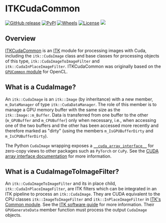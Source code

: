 ITKCudaCommon
=================================

[![GitHub release](https://img.shields.io/github/release/RTKConsortium/ITKCudaCommon.svg)](https://github.com/RTKConsortium/ITKCudaCommon/releases/latest)
[![PyPI](https://img.shields.io/pypi/v/itk-cudacommon-cuda116.svg)](https://pypi.python.org/pypi/itk-cudacommon-cuda116)
[![Wheels](https://img.shields.io/pypi/wheel/itk-cudacommon-cuda116.svg)](https://pypi.org/project/itk-cudacommon-cuda116)
[![License](https://img.shields.io/badge/License-Apache%202.0-blue.svg)](https://github.com/RTKConsortium/ITKCudaCommon/blob/main/LICENSE)
[![][gha-img]][gha-link]

[gha-img]: https://github.com/RTKConsortium/ITKCudaCommon/actions/workflows/build-test-package.yml/badge.svg
[gha-link]: https://github.com/RTKConsortium/ITKCudaCommon/actions/workflows/build-test-package.yml

Overview
--------

[ITKCudaCommon](https://github.com/RTKConsortium/ITKCudaCommon) is an [ITK](https://www.itk.org) module for processing images with Cuda, including the `itk::CudaImage` class and base classes for processing objects of this type, `itk::CudaImageToImageFilter` and `itk::CudaInPlaceImageFilter`. ITKCudaCommon was originally based on the [`GPUCommon` module](https://github.com/InsightSoftwareConsortium/ITK/tree/main/Modules/Core/GPUCommon) for OpenCL.

What is a CudaImage?
--------------------

An `itk::CudaImage` is an `itk::Image` (by inheritance) with a new member, `m_DataManager` of type `itk::CudaDataManager`. The role of this member is to manage a GPU memory buffer with the same size as the `itk::Image::m_Buffer`. Data is transferred from one buffer to the other (`m_GPUBuffer` and `m_CPUBuffer`) only when necessary, i.e., when accessing one of the two buffers and the other has been accessed more recently and therefore marked as "dirty" (using the members `m_IsGPUBufferDirty` and `m_IsCPUBufferDirty`).

The Python `CudaImage` wrapping exposes a [`__cuda_array_interface__`](https://numba.readthedocs.io/en/stable/cuda/cuda_array_interface.html) for zero-copy views to other packages such as `PyTorch` or `CuPy`. See the [CUDA array interface documentation](./cuda_array_interface.md) for more information.

What is a CudaImageToImageFilter?
---------------------------------

An `itk::CudaImageToImageFilter` and its in place child, `itk::CudaInPlaceImageFilter`, are ITK filters which can be integrated in an ITK pipeline to process an `itk::CudaImage`. They are CUDA equivalent to the CPU classes `itk::ImageToImageFilter` and `itk::InPlaceImageFilter` in [ITK's Common module](https://github.com/InsightSoftwareConsortium/ITK/tree/main/Modules/Core/Common). See the [ITK software guide](https://itk.org/ITKSoftwareGuide/html/) for more information. Their `GPUGenerateData` member function must process the output `CudaImage` objects.
